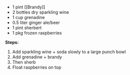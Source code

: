 * 1 pint [[Brandy]]
* 2 bottles dry sparkling wine
* 1 cup grenadine
* 0.5 liter ginger ale/beer
* 1 pint sherbert
* 1 pkg frozen raspberries

**Steps:**

1. Add sparkling wine + soda slowly to a large punch bowl
1. Add grenadine + brandy
1. Then sherb
1. Float raspberries on top